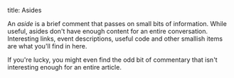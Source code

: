 title: Asides

An *aside* is a brief comment that passes on small bits of information. While useful, asides don't have enough content for an entire conversation.  Interesting links, event descriptions, useful code and other smallish items are what you'll find in here.

If you're lucky, you might even find the odd bit of commentary that isn't interesting enough for an entire article.